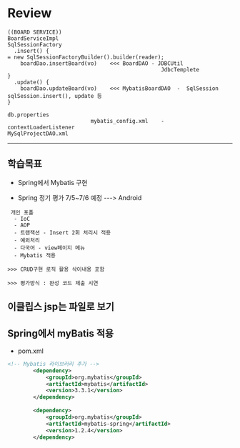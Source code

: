 # Review

```
((BOARD SERVICE))
BoardServiceImpl                                                             SqlSessionFactory
  .insert() {                                                                  = new SqlSessionFactoryBuilder().builder(reader);
    boardDao.insertBoard(vo)    <<< BoardDAO - JDBCUtil
                                                JdbcTemplete
}
  .update() {
    boardDao.updateBoard(vo)    <<< MybatisBoardDAO  -  SqlSession  sqlSession.insert(), update 등
}

db.properties
                          mybatis_config.xml    -    contextLoaderListener
MySqlProjectDAO.xml

```

-----------------------------------------------------

## 학습목표
- Spring에서 Mybatis 구현

- Spring 정기 평가 7/5~7/6 예정 ---> Android
```
 개인 포폴
  - IoC
  - AOP
  - 트랜잭션 - Insert 2회 처리시 적용
  - 예외처리
  - 다국어 - view페이지 메뉴
  - Mybatis 적용

>>> CRUD구현 로직 활용 삭이내용 포함

>>> 평가방식 : 완성 코드 제출 시연

```

## 이클립스 jsp는 파일로 보기

## Spring에서 myBatis 적용
- pom.xml
```xml
<!-- Mybatis 라이브러리 추가 -->
		<dependency>
			<groupId>org.mybatis</groupId>
			<artifactId>mybatis</artifactId>
			<version>3.3.1</version>
		</dependency>
		
		<dependency>
			<groupId>org.mybatis</groupId>
			<artifactId>mybatis-spring</artifactId>
			<version>1.2.4</version>
		</dependency>
```










